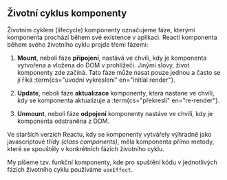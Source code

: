## Životní cyklus komponenty

Životním cyklem (lifecycle) komponenty označujeme fáze, kterými komponenta prochází během své existence v aplikaci. Reactí komponenta během svého životního cyklu projde třemi fázemi:

1. **Mount**, neboli fáze **připojení**, nastává ve chvíli, kdy je komponenta vytvořena a vložena do DOM v prohlížeči. Jinými slovy, život komponenty zde začíná. Tato fáze může nasat pouze jednou a často se jí říká :term{cs="úvodní vykreslení" en="initial render"}.

2. **Update**, neboli fáze **aktualizace** komponenty, která nastane ve chvíli, kdy se komponenta aktualizuje a :term{cs="překreslí" en="re-render"}.

3. **Unmount**, neboli fáze **odpojení** komponenty nastáve ve chvíli, kdy je komponenta odstraněna z DOM.

Ve starších verzích Reactu, kdy se komponenty vytvářely výhradně jako javascriptové třídy *(class components)*, měla komponenta přímo metody, které se spouštěly v konkrétních fázích životního cyklu.

My píšeme tzv. funkční komponenty, kde pro spuštění kódu v jednotlivých fázích životního cyklu používáme `useEffect`.
